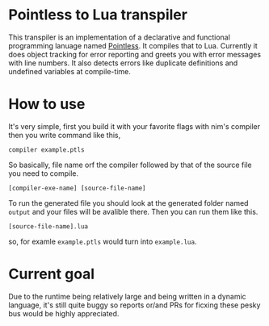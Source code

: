 # Pointless to Lua transpiler
This transpiler is an implementation of a declarative and functional programming lanuage named [Pointless](https://github.com/pointless-lang/pointless/). It compiles that to Lua. Currently it does object tracking for error reporting and greets you with error messages with line numbers. It also detects errors like duplicate definitions and undefined variables at compile-time.

# How to use
It's very simple, first you build it with your favorite flags with nim's compiler then you write command like this,
```
compiler example.ptls
```
So basically, file name orf the compiler followed by that of the source file you need to compile.
```
[compiler-exe-name] [source-file-name]
```
To run the generated file you should look at the generated folder named `output` and your files will be avalible there.  Then you can run them like this.
```
[source-file-name].lua
```
so, for examle `example.ptls` would turn into `example.lua`.
# Current goal
Due to the runtime being relatively large and being written in a dynamic language, it's still quite buggy so reports or/and PRs for ficxing these pesky bus would be highly appreciated.
